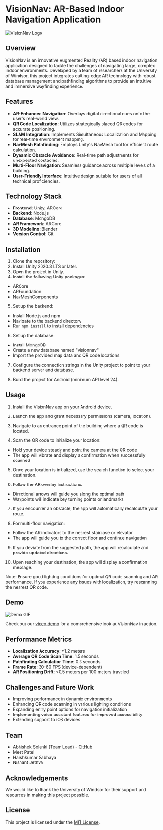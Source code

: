 # VisionNav: AR-Based Indoor Navigation Application

![VisionNav Logo](https://i.ibb.co/QNCy761/Screenshot-2024-08-04-at-6-08-17-PM.png)

## Overview

VisionNav is an innovative Augmented Reality (AR) based indoor navigation application designed to tackle the challenges of navigating large, complex indoor environments. Developed by a team of researchers at the University of Windsor, this project integrates cutting-edge AR technology with robust database management and pathfinding algorithms to provide an intuitive and immersive wayfinding experience.

## Features

- **AR-Enhanced Navigation**: Overlays digital directional cues onto the user's real-world view.
- **QR Code Localization**: Utilizes strategically placed QR codes for accurate positioning.
- **SLAM Integration**: Implements Simultaneous Localization and Mapping for real-time environment mapping.
- **NavMesh Pathfinding**: Employs Unity's NavMesh tool for efficient route calculation.
- **Dynamic Obstacle Avoidance**: Real-time path adjustments for unexpected obstacles.
- **Multi-Floor Navigation**: Seamless guidance across multiple levels of a building.
- **User-Friendly Interface**: Intuitive design suitable for users of all technical proficiencies.

## Technology Stack

- **Frontend**: Unity, ARCore
- **Backend**: Node.js
- **Database**: MongoDB
- **AR Framework**: ARCore
- **3D Modeling**: Blender
- **Version Control**: Git

## Installation
1. Clone the repository:
2. Install Unity 2020.3 LTS or later.
3. Open the project in Unity.
4. Install the following Unity packages:
- ARCore
- ARFoundation
- NavMeshComponents
5. Set up the backend:
- Install Node.js and npm
- Navigate to the backend directory
- Run `npm install` to install dependencies
6. Set up the database:
- Install MongoDB
- Create a new database named "visionnav"
- Import the provided map data and QR code locations
7. Configure the connection strings in the Unity project to point to your backend server and database.

8. Build the project for Android (minimum API level 24).

## Usage
1. Install the VisionNav app on your Android device.

2. Launch the app and grant necessary permissions (camera, location).

3. Navigate to an entrance point of the building where a QR code is located.

4. Scan the QR code to initialize your location:
- Hold your device steady and point the camera at the QR code
- The app will vibrate and display a confirmation when successfully scanned

5. Once your location is initialized, use the search function to select your destination.

6. Follow the AR overlay instructions:
- Directional arrows will guide you along the optimal path
- Waypoints will indicate key turning points or landmarks

7. If you encounter an obstacle, the app will automatically recalculate your route.

8. For multi-floor navigation:
- Follow the AR indicators to the nearest staircase or elevator
- The app will guide you to the correct floor and continue navigation

9. If you deviate from the suggested path, the app will recalculate and provide updated directions.

10. Upon reaching your destination, the app will display a confirmation message.

Note: Ensure good lighting conditions for optimal QR code scanning and AR performance. If you experience any issues with localization, try rescanning the nearest QR code.

## Demo

![Demo GIF](path_to_demo_gif.gif)

Check out our [video demo](https://ik.imagekit.io/abhishekrma7/VisionNav-Demo?updatedAt=1722809666978) for a comprehensive look at VisionNav in action.

## Performance Metrics

- **Localization Accuracy**: ±1.2 meters
- **Average QR Code Scan Time**: 1.5 seconds
- **Pathfinding Calculation Time**: 0.3 seconds
- **Frame Rate**: 30-60 FPS (device-dependent)
- **AR Positioning Drift**: <0.5 meters per 100 meters traveled

## Challenges and Future Work

- Improving performance in dynamic environments
- Enhancing QR code scanning in various lighting conditions
- Expanding entry point options for navigation initialization
- Implementing voice assistant features for improved accessibility
- Extending support to iOS devices

## Team

- Abhishek Solanki (Team Lead) - [GitHub](https://github.com/abhishek-rma7)
- Meet Patel
- Harshkumar Sabhaya
- Nishant Jethva

## Acknowledgements

We would like to thank the University of Windsor for their support and resources in making this project possible.

## License

This project is licensed under the [MIT License](LICENSE).
